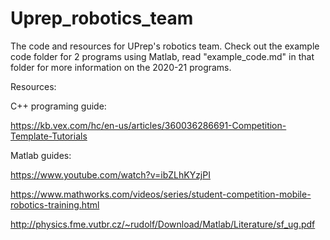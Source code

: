 # Uprep_robotics_team
The code and resources for UPrep's robotics team. Check out the example code folder for 2 programs using Matlab, read "example_code.md" in that folder for more information on the 2020-21 programs. 


Resources:

C++ programing guide:

https://kb.vex.com/hc/en-us/articles/360036286691-Competition-Template-Tutorials

Matlab guides: 

https://www.youtube.com/watch?v=ibZLhKYzjPI

https://www.mathworks.com/videos/series/student-competition-mobile-robotics-training.html

http://physics.fme.vutbr.cz/~rudolf/Download/Matlab/Literature/sf_ug.pdf
